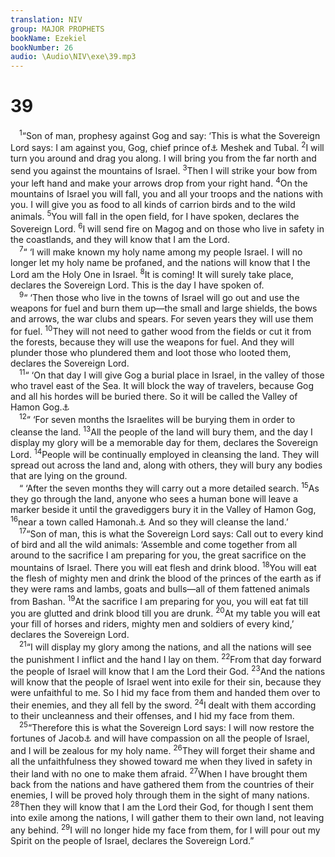 ```yaml
---
translation: NIV
group: MAJOR PROPHETS
bookName: Ezekiel 
bookNumber: 26
audio: \Audio\NIV\exe\39.mp3
---
```


<div class="title"><h1>39</h1></div>
<span class="verse exe_39_1"> <sup>1</sup>“Son of man, prophesy against Gog and say: ‘This is what the Sovereign Lord says: I am against you, Gog, chief prince of<a data-toggle="tooltip" data-placement="bottom" title="Or Gog, prince of Rosh,">⚓</a> Meshek and Tubal. </span>
<span class="verse exe_39_2"><sup>2</sup>I will turn you around and drag you along. I will bring you from the far north and send you against the mountains of Israel. </span>
<span class="verse exe_39_3"><sup>3</sup>Then I will strike your bow from your left hand and make your arrows drop from your right hand. </span>
<span class="verse exe_39_4"><sup>4</sup>On the mountains of Israel you will fall, you and all your troops and the nations with you. I will give you as food to all kinds of carrion birds and to the wild animals. </span>
<span class="verse exe_39_5"><sup>5</sup>You will fall in the open field, for I have spoken, declares the Sovereign Lord. </span>
<span class="verse exe_39_6"><sup>6</sup>I will send fire on Magog and on those who live in safety in the coastlands, and they will know that I am the Lord. <br/></span>
<span class="verse exe_39_7"> <sup>7</sup>“ ‘I will make known my holy name among my people Israel. I will no longer let my holy name be profaned, and the nations will know that I the Lord am the Holy One in Israel. </span>
<span class="verse exe_39_8"><sup>8</sup>It is coming! It will surely take place, declares the Sovereign Lord. This is the day I have spoken of. <br/></span>
<span class="verse exe_39_9"> <sup>9</sup>“ ‘Then those who live in the towns of Israel will go out and use the weapons for fuel and burn them up—the small and large shields, the bows and arrows, the war clubs and spears. For seven years they will use them for fuel. </span>
<span class="verse exe_39_10"><sup>10</sup>They will not need to gather wood from the fields or cut it from the forests, because they will use the weapons for fuel. And they will plunder those who plundered them and loot those who looted them, declares the Sovereign Lord. <br/></span>
<span class="verse exe_39_11"> <sup>11</sup>“ ‘On that day I will give Gog a burial place in Israel, in the valley of those who travel east of the Sea. It will block the way of travelers, because Gog and all his hordes will be buried there. So it will be called the Valley of Hamon Gog.<a data-toggle="tooltip" data-placement="bottom" title="means hordes of Gog.">⚓</a><br/></span>
<span class="verse exe_39_12"> <sup>12</sup>“ ‘For seven months the Israelites will be burying them in order to cleanse the land. </span>
<span class="verse exe_39_13"><sup>13</sup>All the people of the land will bury them, and the day I display my glory will be a memorable day for them, declares the Sovereign Lord. </span>
<span class="verse exe_39_14"><sup>14</sup>People will be continually employed in cleansing the land. They will spread out across the land and, along with others, they will bury any bodies that are lying on the ground. <br/> “ ‘After the seven months they will carry out a more detailed search. </span>
<span class="verse exe_39_15"><sup>15</sup>As they go through the land, anyone who sees a human bone will leave a marker beside it until the gravediggers bury it in the Valley of Hamon Gog, </span>
<span class="verse exe_39_16"><sup>16</sup>near a town called Hamonah.<a data-toggle="tooltip" data-placement="bottom" title="means horde.">⚓</a> And so they will cleanse the land.’ <br/></span>
<span class="verse exe_39_17"> <sup>17</sup>“Son of man, this is what the Sovereign Lord says: Call out to every kind of bird and all the wild animals: ‘Assemble and come together from all around to the sacrifice I am preparing for you, the great sacrifice on the mountains of Israel. There you will eat flesh and drink blood. </span>
<span class="verse exe_39_18"><sup>18</sup>You will eat the flesh of mighty men and drink the blood of the princes of the earth as if they were rams and lambs, goats and bulls—all of them fattened animals from Bashan. </span>
<span class="verse exe_39_19"><sup>19</sup>At the sacrifice I am preparing for you, you will eat fat till you are glutted and drink blood till you are drunk. </span>
<span class="verse exe_39_20"><sup>20</sup>At my table you will eat your fill of horses and riders, mighty men and soldiers of every kind,’ declares the Sovereign Lord. <br/></span>
<span class="verse exe_39_21"> <sup>21</sup>“I will display my glory among the nations, and all the nations will see the punishment I inflict and the hand I lay on them. </span>
<span class="verse exe_39_22"><sup>22</sup>From that day forward the people of Israel will know that I am the Lord their God. </span>
<span class="verse exe_39_23"><sup>23</sup>And the nations will know that the people of Israel went into exile for their sin, because they were unfaithful to me. So I hid my face from them and handed them over to their enemies, and they all fell by the sword. </span>
<span class="verse exe_39_24"><sup>24</sup>I dealt with them according to their uncleanness and their offenses, and I hid my face from them. <br/></span>
<span class="verse exe_39_25"> <sup>25</sup>“Therefore this is what the Sovereign Lord says: I will now restore the fortunes of Jacob<a data-toggle="tooltip" data-placement="bottom" title="Or now bring Jacob back from captivity">⚓</a> and will have compassion on all the people of Israel, and I will be zealous for my holy name. </span>
<span class="verse exe_39_26"><sup>26</sup>They will forget their shame and all the unfaithfulness they showed toward me when they lived in safety in their land with no one to make them afraid. </span>
<span class="verse exe_39_27"><sup>27</sup>When I have brought them back from the nations and have gathered them from the countries of their enemies, I will be proved holy through them in the sight of many nations. </span>
<span class="verse exe_39_28"><sup>28</sup>Then they will know that I am the Lord their God, for though I sent them into exile among the nations, I will gather them to their own land, not leaving any behind. </span>
<span class="verse exe_39_29"><sup>29</sup>I will no longer hide my face from them, for I will pour out my Spirit on the people of Israel, declares the Sovereign Lord.” <br/></span>

